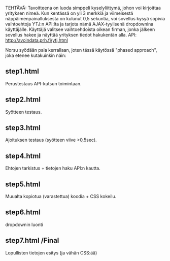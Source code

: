TEHTÄVÄ:
Tavoitteena on luoda simppeli kyselyliittymä, johon voi kirjoittaa yrityksen nimeä. Kun kentässä on yli 3 merkkiä ja viimeisestä näppäimenpainalluksesta on kulunut 0,5 sekuntia, voi sovellus kysyä sopivia vaihtoehtoja YTJ:n API:lta ja tarjota nämä AJAX-tyylisenä dropdownina käyttäjälle. Käyttäjä valitsee vaihtoehdoista oikean firman, jonka jälkeen sovellus hakee ja näyttää yrityksen tiedot hakukentän alla. API: http://avoindata.prh.fi/ytj.html

Norsu syödään pala kerrallaan, joten tässä käytössä "phased approach", joka etenee kutakuinkin näin:

## step1.html

Perustestaus API-kutsun toimintaan.

## step2.html

Syötteen testaus.

## step3.html

Ajoituksen testaus (syötteen viive >0,5sec).

## step4.html

Ehtojen tarkistus + tietojen haku API:n kautta.

## step5.html

Muualta kopiotua (varastettua) koodia + CSS kokeilu.

## step6.html

dropdownin luonti

## step7.html /Final

Lopullisten tietojen esitys (ja vähän CSS:ää) 

